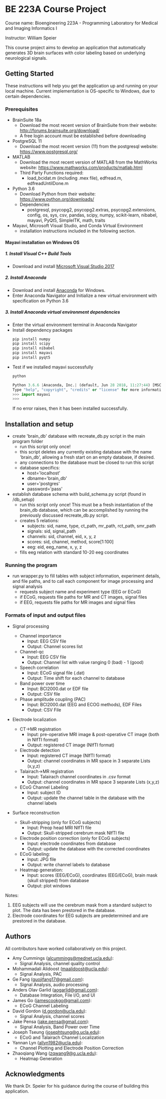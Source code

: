 # BE 223A Course Project

Course name: Bioengineering 223A - Programming Laboratory for Medical and Imaging Informatics I

Instructor: William Speier 

This course project aims to develop an application that automatically generates 3D brain surfaces with color labeling based on underlying neurological signals. 

## Getting Started

These instructions will help you get the application up and running on your local machine. Current implementation is 
OS-specific to Windows, due to certain dependencies.

### Prerequisites

- BrainSuite 18a 
    - Download the most recent version of BrainSuite from their website: http://forums.brainsuite.org/download/
    - A free login account must be established before downloading
- PostgreSQL 11
    - Download the most recent version (11) from the postgresql website: https://www.postgresql.org/
- MATLAB
    - Download the most recent version of MATLAB from the MathWorks website: https://www.mathworks.com/products/matlab.html
    - Third Party Functions required:
        - load_bcidat.m (including .mex file), edfread.m, edfreadUntilDone.m
- Python 3.6
    - Download Python from their website: https://www.python.org/downloads/
    - Dependencies
        - postgresql, psycopg2, psycopg2.extras, psycopg2.extensions, config, os, sys, csv, pandas, scipy, numpy, scikit-learn, 
        nibabel, mayavi, PyQt5, SimpleITK, math, traits
- Mayavi, Microsoft Visual Studio, and Conda Virtual Environment 
    - installation instructions included in the following section.
        
        
#### Mayavi installation on Windows OS
##### 1. Install Visual C++ Build Tools
 - Download and install [Microsoft Visual Studio 2017](https://visualstudio.microsoft.com/downloads/)

##### 2. Install Anaconda
- Download and install [Anaconda](https://www.anaconda.com/download/) for Windows. 
- Enter Anaconda Navigator and Initialize a new virtual environment with specification on Python 3.6

##### 3. Install Anaconda virtual environment dependencies
- Enter the virtual environment terminal in Anaconda Navigator
- Install dependency packages
    ```sh
    pip install numpy
    pip install scipy
    pip install nibabel
    pip install mayavi
    pip install pyqt5
    ```
- Test if we installed mayavi successfully
    ```sh
    python
    ```
    ```python
    Python 3.6.6 |Anaconda, Inc.| (default, Jun 28 2018, 11:27:44) [MSC v.1900 64 bit (AMD64)] on win32
    Type "help", "copyright", "credits" or "license" for more information.
    >>> import mayavi
    >>>
    ```
    If no error raises, then it has been installed successfully.

## Installation and setup
- create 'brain_db' database with recreate_db.py script in the main program folder
    - run this script only once! 
    - this script deletes any currently existing database with the name 'brain_db', allowing a 
    fresh start on an empty database, if desired.
    - any connections to the database must be closed to run this script
    - database specifics:
        - host='localhost'
        - dbname='brain_db'
        - user='postgres'
        - password='pass'
- establish database schema with build_schema.py script (found in /db_setup)
    - run this script only once! This must be a fresh instantiation of the brain_db database, which can be accomplished 
    by running the previously discussed recreate_db.py script.
    - creates 5 relations:
        - subjects: sid, name, type, ct_path, mr_path, rct_path, smr_path
        - signals: sid, signal_path
        - channels: sid, channel, eid, x, y, z
        - scores: sid, channel, method, score[1:100]
        - eeg: eid, eeg_name, x, y, z
    - fills eeg relation with standard 10-20 eeg coordinates



### Running the program
- run wrapper.py to fill tables with subject information, experiment details, and file paths, and to call each component
for image processing and signal analysis
    - requests subject name and experiment type (EEG or ECoG)
    - if ECoG, requests file paths for MR and CT images, signal files
    - if EEG, requests file paths for MR images and signal files

### Formats of input and output files

- Signal processing
    - Channel importance
        - Input: EEG CSV file
        - Output: Channel scores list
    - Channel-qc
        - Input: EEG CSV file
        - Output: Channel list with value ranging 0 (bad) - 1 (good)
    - Speech correlation
        - Input: ECoG signal file (.dat)
        - Output: Time shift for each channel to database
    - Band power over time
        - Input: BCI2000.dat or EDF file
        - Output: CSV file
    - Phase amplitude coupling (PAC)
        - Input: BCI2000.dat (EEG and ECOG methods), EDF Files
        - Output: CSV File
        
- Electrode localization
    - CT->MR registration
        - Input: pre-operative MRI image & post-operative CT image (both in NIfTI format)
        - Output: registered CT image (NIfTI format)
    - Electrode detection
        - Input: registered CT image (NIfTI format)
        - Output: channel coordinates in MR space in 3 separate Lists (x,y,z)
    - Talairach->MR registration
        - Input: Talairach channel coordinates in .csv format
        - Output: channel coordinates in MR space 3 separate Lists (x,y,z)
    - ECoG Channel Labeling
        - Input: subject ID
        - Output: update the channel table in the database with the channel labels

- Surface reconstruction
    - Skull-stripping (only for ECoG subjects)
        - Input: Preop head MRI NIfTI file
        - Output: Skull-stripped cerebrum mask NIfTI file
    - Electrode position correction (only for ECoG subjects)
        - Input: electrode coordinates from database 
        - Output: update the database with the corrected coordinates
    - ECoG labeling:
        - Input: JPG file
        - Output: write channel labels to database
    - Heatmap generation:
        - Input: scores (EEG/ECoG), coordinates (EEG/ECoG), brain mask (skull stripped) from database
        - Output: plot windows
        

Notes:
1. EEG subjects will use the cerebrum mask from a standard subject to plot. The data has been prestored in the database. 
2. Electrode coordinates for EEG subjects are predetermined and are prestored in the database. 

    
## Authors
All contributors have worked collaboratively on this project.
* Amy Cummings (alcummings@mednet.ucla.edu): 
    * Signal Analysis, channel quality control
* Mohammadali Alidoost (maalidoost@ucla.edu): 
    * Signal Analysis, PAC
* Ge Fang (guojifang17@gmail.com): 
    * Signal Analysis, audio processing
* Anders Olav Garlid (aogarlid@gmail.com): 
    * Database Integration, File I/O, and UI 
* James Go (jamescookgo@gmail.com): 
    * ECoG Channel Labeling
* David Gordon (d.gordon@ucla.edu): 
    * Signal Analysis, channel scores
* Jake Pensa (jake.pensa@gmail.com): 
    * Signal Analysis, Band Power over Time
* Joseph Tseung (josephtsung@g.ucla.edu):  
    * ECoG and Talairach Channel Localization
* Yannan Lyn (allyn1982@ucla.edu): 
    * Channel Plotting and Electrode Position Correction
* Zhaoqiang Wang (zqwang9@g.ucla.edu): 
    * Heatmap Generation
  


## Acknowledgments

We thank Dr. Speier for his guidance during the course of building this application.  

